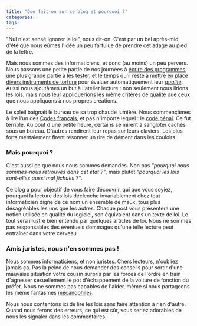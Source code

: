 ```yaml
---
title: "Que fait-on sur ce blog et pourquoi ?"
categories:
tags:
---
```


"Nul n'est sensé ignorer la loi", nous dit-on.
C'est par un bel après-midi d'été que nous eûmes l'idée un peu farfulue de
prendre cet adage au pied de la lettre.

Mais nous sommes des informaticiens, et donc (au moins) un peu pervers.
Nous passons une petite partie de nos journées à [écrire des programmes](https://fr.wikipedia.org/wiki/Programmation_informatique),
une plus grande partie à les
[tester](https://fr.wikipedia.org/wiki/Test_(informatique)),
et le temps qu'il reste à [mettre en place divers instruments de torture](https://fr.wikipedia.org/wiki/Développement_de_logiciel) pour évaluer
automatiquement leur [_qualité_](https://fr.wikipedia.org/wiki/Qualité_logicielle).
Aussi nous ajoutâmes un but à l'atelier lecture : non seulement nous lirions
les lois, mais nous leur appliquerions les même critères de qualité que
ceux que nous appliquons à nos propres créations.

Le soleil baignait le bureau de sa trop chaude lumière. Nous commençâmes à lire
l'un des [Codes français](https://www.legifrance.gouv.fr/initRechCodeArticle.do),
et pas n'importe lequel :
le [code pénal](https://fr.wikipedia.org/wiki/Code_pénal_(France)).
Ce fut terrible. Au bout d'une petite heure, certains se mirent à sangloter
cachés sous un bureau. D'autres rendirent leur repas sur leurs claviers.
Les plus forts mentalement firent résonner un rire de dément dans les
couloirs.

### Mais pourquoi ?

C'est aussi ce que nous nous sommes demandés. Non pas _"pourquoi nous
sommes-nous retrouvés dans cet état ?"_, mais plutôt _"pourquoi les lois
sont-elles aussi mal fichues ?"_.

Ce blog a pour objectif de vous faire découvrir, qui que vous soyiez,
pourquoi la lecture des lois déclenche invariablement chez tout informaticien
digne de ce nom un ensemble de maux, tous plus désagréables les uns que les
autres. Chaque post vous présentera une notion utilisée en qualité du logiciel,
son équivalent dans un texte de loi. Le tout sera illustré bien entendu par
quelques articles de loi. Nous ne sommes pas responsables des éventuels
dommages qu'une telle lecture peut entraîner dans votre cerveau.

### Amis juristes, nous n'en sommes pas !

Nous sommes informaticiens, et non juristes.
Chers lecteurs, n'oubliez jamais ça. Pas la peine de nous demander des conseils
pour sortir d'une mauvaise situation votre cousin surpris par les forces de
l'ordre en train d'agresser sexuellement le pot d'échappement de la voiture
de fonction du préfet. Nous ne sommes pas capables de l'aider, même si
nous partageons les même fantasmes
[mécanophiles](https://fr.wikipedia.org/wiki/Code_pénal_(France)).

Nous nous contentons ici de lire les lois sans faire attention à rien d'autre.
Quand nous ferons des erreurs, ce qui est sûr,
vous seriez adorables de nous les signaler dans les commentaires.

